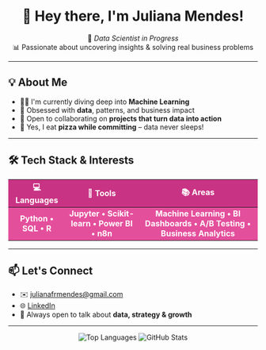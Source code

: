 <h1 align="center">👋 Hey there, I'm <strong>Juliana Mendes</strong>!</h1>

<p align="center">
  🎯 <em>Data Scientist in Progress</em> <br>
  📊 Passionate about uncovering insights & solving real business problems
</p>

---

## 💡 About Me

- 👩‍💻 I'm currently diving deep into <strong>Machine Learning</strong>  
- 👀 Obsessed with <strong>data</strong>, patterns, and business impact  
- 💞️ Open to collaborating on <strong>projects that turn data into action</strong>  
- 🍕 Yes, I eat <strong>pizza while committing</strong> – data never sleeps!

---

<h2>🛠️ Tech Stack & Interests</h2>

<table style="width:100%; border-collapse: collapse; text-align: center; font-weight: bold;">
  <thead>
    <tr style="background-color: #c93384; color: white;">
      <th>💻 Languages</th>
      <th>🧰 Tools</th>
      <th>📚 Areas</th>
    </tr>
  </thead>
  <tbody>
    <tr style="background-color: #e44f9c; color: white;">
      <td>Python • SQL • R</td>
      <td>Jupyter • Scikit-learn • Power BI • n8n</td>
      <td>Machine Learning • BI Dashboards • A/B Testing • Business Analytics</td>
    </tr>
  </tbody>
</table>

---

## 📫 Let's Connect

- ✉️ julianafrmendes@gmail.com  
- 🌐 [LinkedIn]((https://www.linkedin.com/in/julianafrmendes/))  
- 🧠 Always open to talk about <strong>data, strategy & growth</strong>

---

<p align="center">
  <img src="https://github-readme-stats.vercel.app/api/top-langs/?username=julianafrmendes&layout=compact&theme=default" alt="Top Languages" />
  <img src="https://github-readme-stats.vercel.app/api?username=julianafrmendes&show_icons=true&theme=default" alt="GitHub Stats" />
</p>

